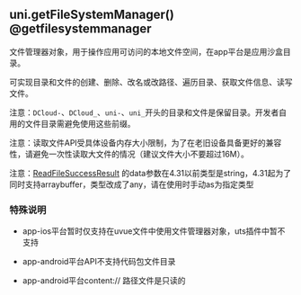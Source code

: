 ## uni.getFileSystemManager() @getfilesystemmanager

<!-- UTSAPIJSON.getFileSystemManager.description -->

<!-- UTSAPIJSON.getFileSystemManager.compatibility -->

文件管理器对象，用于操作应用可访问的本地文件空间，在app平台是应用沙盒目录。

可实现目录和文件的创建、删除、改名或改路径、遍历目录、获取文件信息、读写文件。



注意：`DCloud-`、`DCloud_`、`uni-`、`uni_`开头的目录和文件是保留目录。开发者自用的文件目录需避免使用这些前缀。

注意：读取文件API受具体设备内存大小限制，为了在老旧设备具备更好的兼容性，请避免一次性读取大文件的情况（建议文件大小不要超过16M）。

注意：[ReadFileSuccessResult](./get-file-system-manager.md#readfilesuccessresult-values) 的data参数在4.31以前类型是string，4.31起为了同时支持arraybuffer，类型改成了any，请在使用时手动as为指定类型


<!-- UTSAPIJSON.getFileSystemManager.param -->

<!-- UTSAPIJSON.getFileSystemManager.returnValue -->

### 特殊说明

- app-ios平台暂时仅支持在uvue文件中使用文件管理器对象，uts插件中暂不支持

- app-android平台API不支持代码包文件目录

- app-android平台content:/\/ 路径文件是只读的

<!-- UTSAPIJSON.getFileSystemManager.tutorial -->

<!-- UTSAPIJSON.getFileSystemManager.example -->

<!-- UTSAPIJSON.general_type.name -->

<!-- UTSAPIJSON.general_type.param -->
